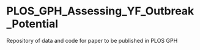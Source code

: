 # PLOS_GPH_Assessing_YF_Outbreak_Potential
 Repository of data and code for paper to be published in PLOS GPH
